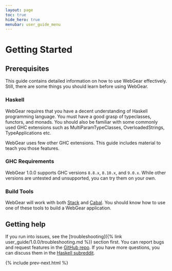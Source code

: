 ```yaml
---
layout: page
toc: true
hide_hero: true
menubar: user_guide_menu
---
```


# Getting Started

## Prerequisites

This guide contains detailed information on how to use WebGear effectively. Still, there are some things you should
learn before using WebGear.

### Haskell

WebGear requires that you have a decent understanding of Haskell programming language. You must have a good grasp of
typeclasses, functors, and monads. You should also be familiar with some commonly used GHC extensions such as
MultiParamTypeClasses, OverloadedStrings, TypeApplications etc.

WebGear uses few other GHC extensions. This guide includes material to teach you those features.

### GHC Requirements

WebGear 1.0.0 supports GHC versions `8.8.x`, `8.10.x`, and `9.0.x`. While other versions are untested and unsupported,
you can try them on your own.

### Build Tools

WebGear will work with both [Stack](https://haskellstack.org/) and [Cabal](https://cabal.readthedocs.io/). You should
know how to use one of these tools to build a WebGear application.

## Getting help

If you run into issues, see the [troubleshooting]({% link user_guide/1.0.0/troubleshooting.md %}) section first. You can
report bugs and request features in the [GitHub repo](https://github.com/haskell-webgear/webgear). If you have more
questions, you can discuss them in the [Haskell subreddit](https://www.reddit.com/r/haskell/).

{% include prev-next.html %}
